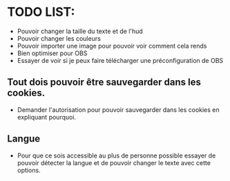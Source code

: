 # TODO LIST:

- Pouvoir changer la taille du texte et de l'hud
- Pouvoir changer les couleurs
- Pouvoir importer une image pour pouvoir voir comment cela rends
- Bien optimiser pour OBS
- Essayer de voir si je peux faire télécharger une préconfiguration de OBS

## Tout dois pouvoir être sauvegarder dans les cookies.

- Demander l'autorisation pour pouvoir sauvegarder dans les cookies en expliquant pourquoi.

## Langue

- Pour que ce sois accessible au plus de personne possible essayer de pouvoir détecter la langue et de pouvoir changer le texte avec cette options.
